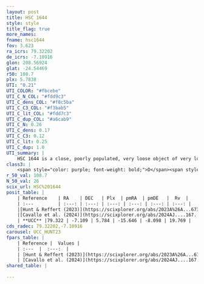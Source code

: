 ```yaml
---
layout: post
title: HSC 1644
style: style
title_flag: true
more_names: 
fname: hsc1644
fov: 3.623
ra_icrs: 79.32202
de_icrs: -7.10916
glon: 208.56924
glat: -24.54469
r50: 108.7
plx: 5.7838
UTI: "0.21"
UTI_COLOR: "#fbcebe"
UTI_C_N_COL: "#fdd9c3"
UTI_C_dens_COL: "#f8c5ba"
UTI_C_C3_COL: "#f3bab5"
UTI_C_lit_COL: "#fdd7c3"
UTI_C_dup_COL: "#a6cab9"
UTI_C_N: 0.26
UTI_C_dens: 0.17
UTI_C_C3: 0.12
UTI_C_lit: 0.25
UTI_C_dup: 1.0
UTI_summary: |
    HSC 1644 is a close, poorly populated, very loose object of very low C3 quality. It was recently reported in the literature.
class3: |
    <span style="color: purple; font-weight: bold;">D</span><span style="color: red; font-weight: bold;">C</span>
r_50_val: 108.7
N_50_val: 26
scix_url: HSC%201644
posit_table: |
    | Reference    | RA    | DEC   | Plx  | pmRA  | pmDE   |  Rv  |
    | :---         | :---: | :---: | :---: | :---: | :---: | :---: |
    |[Hunt & Reffert (2023)](https://scixplorer.org/abs/2023A%26A...673A.114H) | 79.402 | -6.826 | 5.833 | -15.693 | -8.218 | 23.448 |
    |[Cavallo et al. (2024)](https://scixplorer.org/abs/2024AJ....167...12C) | 79.055 | -7.635 | 5.844 | -- | -- | -- |
    | **UCC** |79.322 | -7.109 | 5.784 | -15.646 | -8.098 | 19.769 | 
cds_radec: 79.32202,-7.10916
carousel: UCC_HUNT23
fpars_table: |
    | Reference |  Values |
    | :---  |  :---:  |
    | [Hunt & Reffert (2023)](https://scixplorer.org/abs/2023A%26A...673A.114H) | `AV50=0.068, diffAV50=0.271, MOD50=6.147, logAge50=9.096` |
    | [Cavallo et al. (2024)](https://scixplorer.org/abs/2024AJ....167...12C) | `AV50=0.0, dMod50=5.62, logAge50=5.97, [Fe/H]50=-0.5` |
shared_table: |
    
---
```

